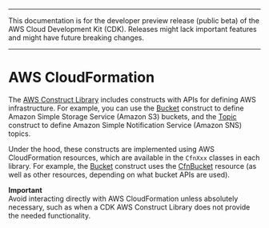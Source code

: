 --------

This documentation is for the developer preview release \(public beta\) of the AWS Cloud Development Kit \(CDK\)\. Releases might lack important features and might have future breaking changes\.

--------

# AWS CloudFormation<a name="cloudformation"></a>

The [AWS Construct Library](aws_construct_lib.md) includes constructs with APIs for defining AWS infrastructure\. For example, you can use the [Bucket](https://docs.aws.amazon.com/cdk/api/latest/typescript/api/aws-s3/bucket.html) construct to define Amazon Simple Storage Service \(Amazon S3\) buckets, and the [Topic](https://docs.aws.amazon.com/cdk/api/latest/typescript/api/aws-sns/topic.html) construct to define Amazon Simple Notification Service \(Amazon SNS\) topics\.

Under the hood, these constructs are implemented using AWS CloudFormation resources, which are available in the `CfnXxx` classes in each library\. For example, the [Bucket](https://docs.aws.amazon.com/cdk/api/latest/typescript/api/aws-s3/bucket.html) construct uses the [CfnBucket](https://docs.aws.amazon.com/cdk/api/latest/typescript/api/aws-s3/cfnbucket.html) resource \(as well as other resources, depending on what bucket APIs are used\)\.

**Important**  
Avoid interacting directly with AWS CloudFormation unless absolutely necessary, such as when a CDK AWS Construct Library does not provide the needed functionality\.